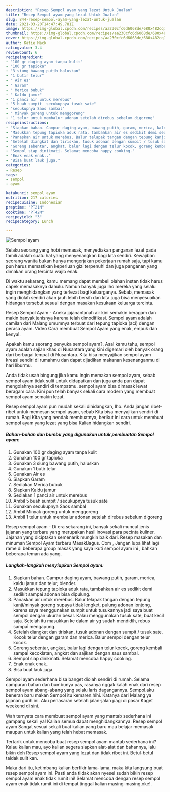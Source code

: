 ```yaml
---
description: "Resep Sempol ayam yang lezat Untuk Jualan"
title: "Resep Sempol ayam yang lezat Untuk Jualan"
slug: 844-resep-sempol-ayam-yang-lezat-untuk-jualan
date: 2021-03-20T14:47:49.781Z
image: https://img-global.cpcdn.com/recipes/aa230cfc6d6068de/680x482cq70/sempol-ayam-foto-resep-utama.jpg
thumbnail: https://img-global.cpcdn.com/recipes/aa230cfc6d6068de/680x482cq70/sempol-ayam-foto-resep-utama.jpg
cover: https://img-global.cpcdn.com/recipes/aa230cfc6d6068de/680x482cq70/sempol-ayam-foto-resep-utama.jpg
author: Katie Mack
ratingvalue: 3.4
reviewcount: 6
recipeingredient:
- "100 gr daging ayam tanpa kulit"
- "100 gr tapioka"
- "3 siung bawang putih haluskan"
- "1 butir telur"
- " Air es"
- " Garam"
- " Merica bubuk"
- " Kaldu jamur"
- "1 panci air untuk merebus"
- "5 buah sumpit  secukupnya tusuk sate"
- "secukupnya Saos sambal"
- " Minyak goreng untuk menggoreng"
- "1 telur untuk membalur adonan setelah direbus sebelum digoreng"
recipeinstructions:
- "Siapkan bahan. Campur daging ayam, bawang putih, garam, merica, kaldu jamur dan telur, blender."
- "Masukkan tepung tapioka aduk rata, tambahkan air es sedikit demi sedikit sampai adonan bisa dipulung."
- "Panaskan air untuk merebus. Balur telapak tangan dengan tepung kanji/minyak goreng supaya tidak lengket, pulung adonan lonjong, karena saya menggunakan sumpit untuk tusukannya jadi saya buat sempol dengan ukuran besar. Kalau menggunakan tusuk sate, buat kecil saja. Setelah itu masukkan ke dalam air yg sudah mendidih, rebus sampai mengapung."
- "Setelah diangkat dan tiriskan, tusuk adonan dengan sumpit / tusuk sate. Kocok telur dengan garam dan merica. Balur sempol dengan telur kocok."
- "Goreng sebentar, angkat, balur lagi dengan telur kocok, goreng kembali sampai kecoklatan, angkat dan sajikan dengan saus sambal."
- "Sempol siap dinikmati. Selamat mencoba happy cooking."
- "Enak enak enak.."
- "Bisa buat lauk juga."
categories:
- Resep
tags:
- sempol
- ayam

katakunci: sempol ayam 
nutrition: 217 calories
recipecuisine: Indonesian
preptime: "PT21M"
cooktime: "PT42M"
recipeyield: "3"
recipecategory: Lunch

---
```



![Sempol ayam](https://img-global.cpcdn.com/recipes/aa230cfc6d6068de/680x482cq70/sempol-ayam-foto-resep-utama.jpg)

Selaku seorang yang hobi memasak, menyediakan panganan lezat pada famili adalah suatu hal yang menyenangkan bagi kita sendiri. Kewajiban seorang  wanita bukan hanya mengerjakan pekerjaan rumah saja, tapi kamu pun harus memastikan keperluan gizi terpenuhi dan juga panganan yang dimakan orang tercinta wajib enak.

Di waktu  sekarang, kamu memang dapat membeli olahan instan tidak harus capek memasaknya dahulu. Namun banyak juga lho mereka yang selalu ingin menghidangkan yang terlezat bagi keluarganya. Sebab, memasak yang diolah sendiri akan jauh lebih bersih dan kita juga bisa menyesuaikan hidangan tersebut sesuai dengan masakan kesukaan keluarga tercinta. 

Resep Sempol Ayam - Aneka jajanantanah air kini semakin beragam dan makin banyak jenisnya karena telah dimodifikasi. Sempol ayam adalah camilan dari Malang umumnya terbuat dari tepung tapioka (aci) dengan perasa ayam. Video Cara membuat Sempol Ayam yang enak, empuk dan kenyal.

Apakah kamu seorang penyuka sempol ayam?. Asal kamu tahu, sempol ayam adalah sajian khas di Nusantara yang kini digemari oleh banyak orang dari berbagai tempat di Nusantara. Kita bisa menyajikan sempol ayam kreasi sendiri di rumahmu dan dapat dijadikan makanan kesenanganmu di hari liburmu.

Anda tidak usah bingung jika kamu ingin memakan sempol ayam, sebab sempol ayam tidak sulit untuk didapatkan dan juga anda pun dapat mengolahnya sendiri di tempatmu. sempol ayam bisa dimasak lewat beragam cara. Kini pun telah banyak sekali cara modern yang membuat sempol ayam semakin lezat.

Resep sempol ayam pun mudah sekali dihidangkan, lho. Anda jangan ribet-ribet untuk memesan sempol ayam, sebab Kita bisa menyajikan sendiri di rumah. Bagi Kita yang hendak membuatnya, berikut ini cara untuk membuat sempol ayam yang lezat yang bisa Kalian hidangkan sendiri.

<!--inarticleads1-->

##### Bahan-bahan dan bumbu yang digunakan untuk pembuatan Sempol ayam:

1. Gunakan 100 gr daging ayam tanpa kulit
1. Gunakan 100 gr tapioka
1. Gunakan 3 siung bawang putih, haluskan
1. Gunakan 1 butir telur
1. Gunakan  Air es
1. Siapkan  Garam
1. Sediakan  Merica bubuk
1. Siapkan  Kaldu jamur
1. Sediakan 1 panci air untuk merebus
1. Ambil 5 buah sumpit / secukupnya tusuk sate
1. Gunakan secukupnya Saos sambal
1. Ambil  Minyak goreng untuk menggoreng
1. Ambil 1 telur untuk membalur adonan setelah direbus sebelum digoreng


Resep sempol ayam - Di era sekarang ini, banyak sekali muncul jenis jajanan yang terbaru yang merupakan hasil inovasi para pecinta kuliner. Jajanan yang diciptakan semenarik mungkin baik dari. Resep masakan dan minuman Sempol Ayam terbaru MasakBagus. Com , Jangan lupa lihat lagi rame di beberapa group masak yang saya ikuti sempol ayam ini , bahkan beberapa teman ada yang. 

<!--inarticleads2-->

##### Langkah-langkah menyiapkan Sempol ayam:

1. Siapkan bahan. Campur daging ayam, bawang putih, garam, merica, kaldu jamur dan telur, blender.
1. Masukkan tepung tapioka aduk rata, tambahkan air es sedikit demi sedikit sampai adonan bisa dipulung.
1. Panaskan air untuk merebus. Balur telapak tangan dengan tepung kanji/minyak goreng supaya tidak lengket, pulung adonan lonjong, karena saya menggunakan sumpit untuk tusukannya jadi saya buat sempol dengan ukuran besar. Kalau menggunakan tusuk sate, buat kecil saja. Setelah itu masukkan ke dalam air yg sudah mendidih, rebus sampai mengapung.
1. Setelah diangkat dan tiriskan, tusuk adonan dengan sumpit / tusuk sate. Kocok telur dengan garam dan merica. Balur sempol dengan telur kocok.
1. Goreng sebentar, angkat, balur lagi dengan telur kocok, goreng kembali sampai kecoklatan, angkat dan sajikan dengan saus sambal.
1. Sempol siap dinikmati. Selamat mencoba happy cooking.
1. Enak enak enak..
1. Bisa buat lauk juga.


Sempol ayam sederhana bisa banget diolah sendiri di rumah. Selama campuran bahan dan bumbunya pas, rasanya nggak kalah enak dari resep sempol ayam abang-abang yang selalu laris dagangannya. Sempol.aku beneran baru makan Sempol itu kemaren.hihi. Katanya dari Malang ya jajanan gurih ini. Aku penasaran setelah jalan-jalan pagi di pasar Kaget weekend di sini. 

Wah ternyata cara membuat sempol ayam yang mantab sederhana ini gampang sekali ya! Kalian semua dapat menghidangkannya. Resep sempol ayam Sangat sesuai sekali buat kalian yang baru mau belajar memasak maupun untuk kalian yang telah hebat memasak.

Tertarik untuk mencoba buat resep sempol ayam mantab sederhana ini? Kalau kalian mau, ayo kalian segera siapkan alat-alat dan bahannya, lalu bikin deh Resep sempol ayam yang lezat dan tidak ribet ini. Betul-betul taidak sulit kan. 

Maka dari itu, ketimbang kalian berfikir lama-lama, maka kita langsung buat resep sempol ayam ini. Pasti anda tiidak akan nyesel sudah bikin resep sempol ayam enak tidak rumit ini! Selamat mencoba dengan resep sempol ayam enak tidak rumit ini di tempat tinggal kalian masing-masing,oke!.

